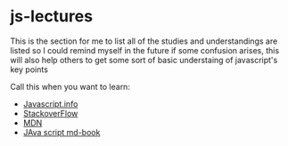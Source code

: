 # js-lectures
This is the section for me to list all of the studies and understandings are listed
so I could remind myself in the future if some confusion arises,
this will also help others to get some sort of basic understaing of javascript's key points

Call this when you want to learn:

* [Javascript.info](https://javascript.info)
* [StackoverFlow](https://stackoverflow.com)
* [MDN](https://developer.mozilla.org/en-US/)
* [JAva script md-book](https://github.com/getify/You-Dont-Know-JS)
